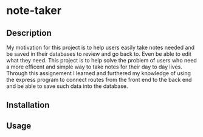 # note-taker

## Description
My motivation for this project is to help users easily take notes needed and be saved in their databases to review and go back to. Even be able to edit what they need. This project is to help solve the problem of users who need a more efficent and simple way to take notes for their day to day lives. Through this assignement I learned and furthered my knowledge of using the express program to connect routes from the front end to the back end and be able to save such data into the database.
## Installation

## Usage

